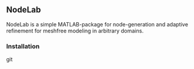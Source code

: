 ## NodeLab 
  NodeLab is a simple MATLAB-package for node-generation and adaptive refinement for meshfree modeling in arbitrary domains. 
### Installation
git 
